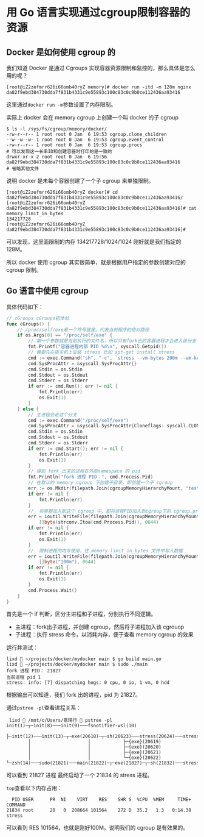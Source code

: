 # 用 Go 语言实现通过cgroup限制容器的资源



## Docker 是如何使用 cgroup 的

我们知道 Docker 是通过 Cgroups 实现容器资源限制和监控的，那么具体是怎么用的呢？

```shell
[root@iZ2zefmrr626i66omb40ryZ memory]# docker run -itd -m 128m nginx
da82f9ebd384730dda7f831b4331c9e55893c100c83c0c9b0ce112436aa93416
```

这里通过`docker run -m`参数设置了内存限制。

实际上 docker 会在 memory cgroup 上创建一个叫 docker 的子 cgroup

```shell
$ ls -l /sys/fs/cgroup/memory/docker/
-rw-r--r-- 1 root root 0 Jan  6 19:53 cgroup.clone_children
--w--w--w- 1 root root 0 Jan  6 19:53 cgroup.event_control
-rw-r--r-- 1 root root 0 Jan  6 19:53 cgroup.procs
# 可以发现这一长串ID和创建容器时打印的是一致的
drwxr-xr-x 2 root root 0 Jan  6 19:56 da82f9ebd384730dda7f831b4331c9e55893c100c83c0c9b0ce112436aa93416
# 省略其他文件
```

说明 docker 是未每个容器创建了一个子 cgroup 来单独限制。

```shell
[root@iZ2zefmrr626i66omb40ryZ docker]# cd da82f9ebd384730dda7f831b4331c9e55893c100c83c0c9b0ce112436aa93416/
[root@iZ2zefmrr626i66omb40ryZ da82f9ebd384730dda7f831b4331c9e55893c100c83c0c9b0ce112436aa93416]# cat memory.limit_in_bytes 
134217728
[root@iZ2zefmrr626i66omb40ryZ da82f9ebd384730dda7f831b4331c9e55893c100c83c0c9b0ce112436aa93416]# 
```

可以发现，这里面限制的内存 134217728/1024/1024 刚好就是我们指定的 128M。



所以 docker 使用 cgroup 其实很简单，就是根据用户指定的参数创建对应的 cgroup 限制。



## Go 语言中使用 cgroup

具体代码如下：

```go
// cGroups cGroups初体验
func cGroups() {
	// /proc/self/exe是一个符号链接，代表当前程序的绝对路径
	if os.Args[0] == "/proc/self/exe" {
		// 第一个参数就是当前执行的文件名，所以只有fork出的容器进程才会进入该分支
		fmt.Printf("容器进程内部 PID %d\n", syscall.Getpid())
		// 需要先在宿主机上安装 stress 比如 apt-get install stress
		cmd := exec.Command("sh", "-c", `stress --vm-bytes 200m --vm-keep -m 1`)
		cmd.SysProcAttr = &syscall.SysProcAttr{}
		cmd.Stdin = os.Stdin
		cmd.Stdout = os.Stdout
		cmd.Stderr = os.Stderr
		if err := cmd.Run(); err != nil {
			fmt.Println(err)
			os.Exit(1)
		}
	} else {
		// 主进程会走这个分支
		cmd := exec.Command("/proc/self/exe")
		cmd.SysProcAttr = &syscall.SysProcAttr{Cloneflags: syscall.CLONE_NEWUTS | syscall.CLONE_NEWNS | syscall.CLONE_NEWPID}
		cmd.Stdin = os.Stdin
		cmd.Stdout = os.Stdout
		cmd.Stderr = os.Stderr
		if err := cmd.Start(); err != nil {
			fmt.Println(err)
			os.Exit(1)
		}
		// 得到 fork 出来的进程在外部namespace 的 pid
		fmt.Println("fork 进程 PID：", cmd.Process.Pid)
		// 在默认的 memory cgroup 下创建子目录，即创建一个子 cgroup
		err := os.Mkdir(filepath.Join(cgroupMemoryHierarchyMount, "testmemorylimit"), 0755)
		if err != nil {
			fmt.Println(err)
		}
		// 	将容器加入到这个 cgroup 中，即将进程PID加入到cgroup下的 cgroup.procs 文件中
		err = ioutil.WriteFile(filepath.Join(cgroupMemoryHierarchyMount, "testmemorylimit", "cgroup.procs"),
			[]byte(strconv.Itoa(cmd.Process.Pid)), 0644)
		if err != nil {
			fmt.Println(err)
			os.Exit(1)
		}
		// 	限制进程的内存使用，往 memory.limit_in_bytes 文件中写入数据
		err = ioutil.WriteFile(filepath.Join(cgroupMemoryHierarchyMount, "testmemorylimit", "memory.limit_in_bytes"),
			[]byte("100m"), 0644)
		if err != nil {
			fmt.Println(err)
			os.Exit(1)
		}
		cmd.Process.Wait()
	}
}
```

首先是一个 if 判断，区分主进程和子进程，分别执行不同逻辑。

* 主进程：fork出子进程，并创建 cgroup，然后将子进程加入该 cgrouop
* 子进程：执行 stress 命令，以消耗内存，便于查看 memory cgroup 的效果

运行并测试：

```shell
lixd  ~/projects/docker/mydocker main $ go build main.go
lixd  ~/projects/docker/mydocker main $ sudo ./main
fork 进程 PID： 21827
当前进程 pid 1
stress: info: [7] dispatching hogs: 0 cpu, 0 io, 1 vm, 0 hdd
```

根据输出可以知道，我们 fork 出的进程，pid 为 21827。

通过`pstree -pl`查看进程关系：

```shell
 lixd  /mnt/c/Users/意琦行  pstree -pl
init(1)─┬─init(8)───init(9)───fsnotifier-wsl(10)
        ├─init(12)───init(13)─┬─exe(20618)─┬─sh(20623)───stress(20624)───stress(20625)
        │                     │            ├─{exe}(20619)
        │                     │            ├─{exe}(20620)
        │                     │            ├─{exe}(20621)
        │                     │            └─{exe}(20622)
└─zsh(14)───sudo(21821)───main(21822)─┬─exe(21827)─┬─sh(21832)───stress(21833)───stress(21834)
```



可以看到 21827 进程 最终启动了一个 21834 的 stress 进程。

`top`查看以下内存占用：

```shell
  PID USER      PR  NI    VIRT    RES    SHR S  %CPU  %MEM     TIME+ COMMAND
21834 root      20   0  208664 101564    272 D  35.2   1.3   0:14.38 stress
```

可以看到 RES 101564，也就是刚好100M，说明我们的 cgroup 是有效果的。